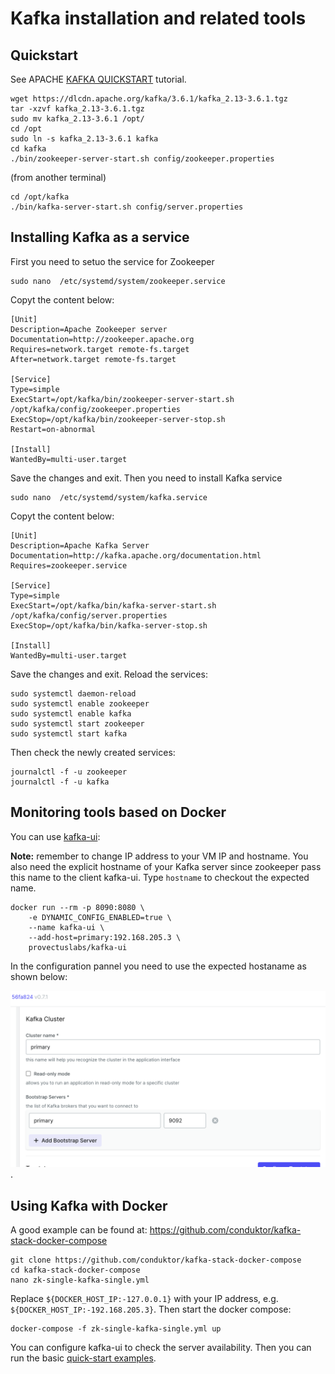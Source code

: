 # Kafka installation and related tools

## Quickstart

See APACHE [KAFKA QUICKSTART](https://kafka.apache.org/quickstart) tutorial.

```
wget https://dlcdn.apache.org/kafka/3.6.1/kafka_2.13-3.6.1.tgz
tar -xzvf kafka_2.13-3.6.1.tgz 
sudo mv kafka_2.13-3.6.1 /opt/
cd /opt
sudo ln -s kafka_2.13-3.6.1 kafka
cd kafka
./bin/zookeeper-server-start.sh config/zookeeper.properties 
```

(from another terminal)

```
cd /opt/kafka
./bin/kafka-server-start.sh config/server.properties
```

## Installing Kafka as a service

First you need to setuo the service for Zookeeper

    sudo nano  /etc/systemd/system/zookeeper.service

Copyt the content below:

```
[Unit]
Description=Apache Zookeeper server
Documentation=http://zookeeper.apache.org
Requires=network.target remote-fs.target
After=network.target remote-fs.target

[Service]
Type=simple
ExecStart=/opt/kafka/bin/zookeeper-server-start.sh /opt/kafka/config/zookeeper.properties
ExecStop=/opt/kafka/bin/zookeeper-server-stop.sh
Restart=on-abnormal

[Install]
WantedBy=multi-user.target
```

Save the changes and exit.
Then you need to install Kafka service

    sudo nano  /etc/systemd/system/kafka.service

Copyt the content below:

```
[Unit]
Description=Apache Kafka Server
Documentation=http://kafka.apache.org/documentation.html
Requires=zookeeper.service

[Service]
Type=simple
ExecStart=/opt/kafka/bin/kafka-server-start.sh /opt/kafka/config/server.properties
ExecStop=/opt/kafka/bin/kafka-server-stop.sh

[Install]
WantedBy=multi-user.target
```
Save the changes and exit. Reload the services:

    sudo systemctl daemon-reload
    sudo systemctl enable zookeeper
    sudo systemctl enable kafka
    sudo systemctl start zookeeper
    sudo systemctl start kafka

Then check the newly created services:

    journalctl -f -u zookeeper
    journalctl -f -u kafka

## Monitoring tools based on Docker

You can use [kafka-ui](https://github.com/provectus/kafka-ui):

**Note:** remember to change IP address to your VM IP and hostname. You also need the explicit hostname of your Kafka server since zookeeper pass this name to the client kafka-ui. Type `hostname` to checkout the expected name.

```
docker run --rm -p 8090:8080 \
    -e DYNAMIC_CONFIG_ENABLED=true \
    --name kafka-ui \
    --add-host=primary:192.168.205.3 \
    provectuslabs/kafka-ui
```

In the configuration pannel you need to use the expected hostaname as shown below:


![kafka-ui cluster-setup](kafka-ui-cluster-setup.png "kafka-ui cluster-setup").

## Using Kafka with Docker

A good example can be found at:
https://github.com/conduktor/kafka-stack-docker-compose

    git clone https://github.com/conduktor/kafka-stack-docker-compose
    cd kafka-stack-docker-compose
    nano zk-single-kafka-single.yml

Replace `${DOCKER_HOST_IP:-127.0.0.1}` with your IP address, e.g. `${DOCKER_HOST_IP:-192.168.205.3}`.
Then start the docker compose:

    docker-compose -f zk-single-kafka-single.yml up

You can configure kafka-ui to check the server availability.
Then you can run the basic [quick-start examples](../examples/00-basic-example/README.md).







